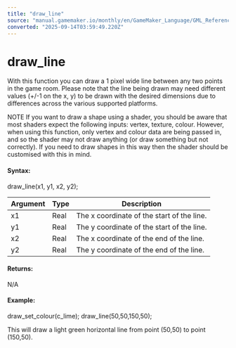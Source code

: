 ```yaml
---
title: "draw_line"
source: "manual.gamemaker.io/monthly/en/GameMaker_Language/GML_Reference/Drawing/Basic_Forms/draw_line.htm"
converted: "2025-09-14T03:59:49.220Z"
---
```


# draw\_line

With this function you can draw a 1 pixel wide line between any two points in the game room. Please note that the line being drawn may need different values (+/-1 on the x, y) to be drawn with the desired dimensions due to differences across the various supported platforms.

NOTE If you want to draw a shape using a shader, you should be aware that most shaders expect the following inputs: vertex, texture, colour. However, when using this function, only vertex and colour data are being passed in, and so the shader may not draw anything (or draw something but not correctly). If you need to draw shapes in this way then the shader should be customised with this in mind.

#### Syntax:

draw\_line(x1, y1, x2, y2);

| Argument | Type | Description |
| --- | --- | --- |
| x1 | Real | The x coordinate of the start of the line. |
| y1 | Real | The y coordinate of the start of the line. |
| x2 | Real | The x coordinate of the end of the line. |
| y2 | Real | The y coordinate of the end of the line. |

#### Returns:

N/A

#### Example:

draw\_set\_colour(c\_lime);
draw\_line(50,50,150,50);

This will draw a light green horizontal line from point (50,50) to point (150,50).